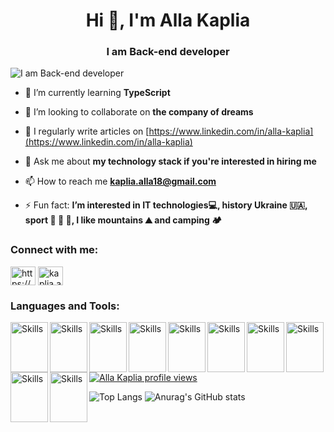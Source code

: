 <h1 align="center">Hi 👋, I'm Alla Kaplia</h1>
<h3 align="center">I am Back-end developer</h3>

![I am Back-end developer](https://media.licdn.com/dms/image/D4D16AQE2ITm633uhOg/profile-displaybackgroundimage-shrink_350_1400/0/1704064614376?e=1710979200&v=beta&t=kYjSDIG6xeuAG0CLVJDO8Z23VjAS1LfjIysyIycAxt4)

- 🌱 I’m currently learning **TypeScript**

- 👯 I’m looking to collaborate on **the company of dreams**

- 📝 I regularly write articles on [https://www.linkedin.com/in/alla-kaplia](https://www.linkedin.com/in/alla-kaplia)

- 💬 Ask me about **my technology stack if you're interested in hiring me**

- 📫 How to reach me **kaplia.alla18@gmail.com**

- ⚡ Fun fact: **I’m interested in IT technologies💻, history Ukraine 🇺🇦, sport 🏓 🏸 🎳, I like mountains ⛰ and camping 🏕**

<h3 align="left">Connect with me:</h3>
<p align="left">
<a href="https://linkedin.com/in/https://www.linkedin.com/in/alla-kaplia/" target="blank"><img align="center" src="https://raw.githubusercontent.com/rahuldkjain/github-profile-readme-generator/master/src/images/icons/Social/linked-in-alt.svg" alt="https://www.linkedin.com/in/alla-kaplia/" height="30" width="40" /></a>
<a href="https://discord.gg/kaplia.alla" target="blank"><img align="center" src="https://raw.githubusercontent.com/rahuldkjain/github-profile-readme-generator/master/src/images/icons/Social/discord.svg" alt="kaplia.alla" height="30" width="40" /></a>
</p>


<h3 align="left">Languages and Tools:</h3>
 
<img src="https://cdn.jsdelivr.net/gh/devicons/devicon/icons/javascript/javascript-original.svg" alt="Skills" align="left" width="60" height="80"/>  
<img src="https://cdn.jsdelivr.net/gh/devicons/devicon/icons/nodejs/nodejs-original.svg" alt="Skills" align="left" width="60" height="80"/>  
<img src="https://cdn.jsdelivr.net/gh/devicons/devicon/icons/mongodb/mongodb-original.svg" alt="Skills" align="left" width="60" height="80"/>  
<img src="https://cdn.jsdelivr.net/gh/devicons/devicon/icons/express/express-original.svg" alt="Skills" align="left" width="60" height="80"/> 
<img src="https://cdn.jsdelivr.net/gh/devicons/devicon/icons/github/github-original.svg" alt="Skills" align="left" width="60" height="80"/>  
<img src="https://cdn.jsdelivr.net/gh/devicons/devicon/icons/git/git-original.svg" alt="Skills" align="left" width="60" height="80"/> 
<img src="https://cdn.jsdelivr.net/gh/devicons/devicon/icons/react/react-original.svg" alt="Skills" align="left" width="60" height="80"/> 
<img src="https://cdn.jsdelivr.net/gh/devicons/devicon/icons/html5/html5-original.svg" alt="Skills" align="left" width="60" height="80"/>  
<img src="https://cdn.jsdelivr.net/gh/devicons/devicon/icons/css3/css3-original.svg" alt="Skills" align="left" width="60" height="80"/>  
<img src="https://cdn.jsdelivr.net/gh/devicons/devicon/icons/sass/sass-original.svg" alt="Skills" align="left" width="60" height="80"/>  


[![Alla Kaplia profile views](https://u8views.com/api/v1/github/profiles/118439299/views/day-week-month-total-count.svg)](https://u8views.com/github/AllaKaplia)



![Top Langs](https://github-readme-stats.vercel.app/api/top-langs/?username=AllaKaplia&size_weight=0&count_weight=1&theme=merko)
![Anurag's GitHub stats](https://github-readme-stats.vercel.app/api?username=AllaKaplia&show_icons=true&theme=merko)
